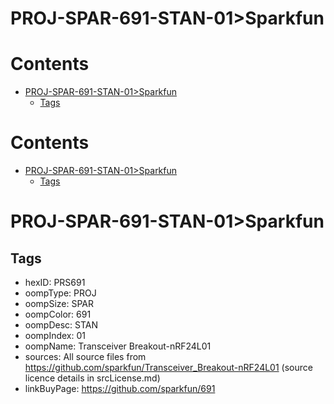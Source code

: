 
PROJ-SPAR-691-STAN-01>Sparkfun
==============================

Contents
========

* [PROJ-SPAR-691-STAN-01>Sparkfun](#proj-spar-691-stan-01sparkfun)
	* [Tags](#tags)

Contents
========

* [PROJ-SPAR-691-STAN-01>Sparkfun](#proj-spar-691-stan-01sparkfun)
	* [Tags](#tags)

# PROJ-SPAR-691-STAN-01>Sparkfun

## Tags

- hexID: PRS691
- oompType: PROJ
- oompSize: SPAR
- oompColor: 691
- oompDesc: STAN
- oompIndex: 01
- oompName: Transceiver Breakout-nRF24L01
- sources: All source files from https://github.com/sparkfun/Transceiver_Breakout-nRF24L01 (source licence details in srcLicense.md)
- linkBuyPage: https://github.com/sparkfun/691
